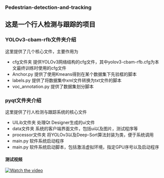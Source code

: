 ### Pedestrian-detection-and-tracking
## 这是一个行人检测与跟踪的项目
### YOLOv3-cbam-rfb文件夹介绍
这里提供了几个核心文件，主要作用为
+ cfg文件夹 提供YOLOv3网络结构的cfg文件，其中yolov3-cbam-rfb.cfg为本文最终训练时使用的cfg文件
+ Anchor.py 提供了使用Kmeans得到在某个数据集下先验框的脚本
+ labels.py 提供了将数据集中xml文件转换为txt文件的脚本
+ voc_annotation.py 提供了数据集划分脚本
### pyqt文件夹介绍
这里提供了行人检测与跟踪系统的核心文件
+ UILib文件夹 处理Qt Designer生成的ui文件
+ data文件夹  系统的客户端界面文件，包括ui以及图片，测试程序等
+ processor文件夹   将YOLOv3以及Deep-Sort算法封装为类，便于系统调用
+ main.py   软件系统启动程序
+ main.py   软件系统启动脚本，包括激活虚拟环境，指定GPU序号以及启动程序

#### 测试视频
 [![Watch the video](https://github.com/codingmagic666/Pedestrian-detection-and-tracking/blob/main/extra/display.gif)]()
